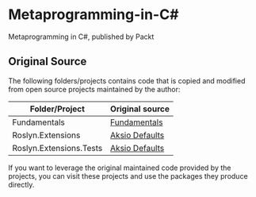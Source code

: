 # Metaprogramming-in-C#

Metaprogramming in C#, published by Packt

## Original Source

The following folders/projects contains code that is copied and modified from open source projects maintained by the author:

| Folder/Project | Original source |
| -------------- | --------------- |
| Fundamentals   | [Fundamentals](https://github.com/aksio-insurtech/Fundamentals) |
| Roslyn.Extensions | [Aksio Defaults](https://github.com/aksio-insurtech/Defaults) |
| Roslyn.Extensions.Tests | [Aksio Defaults](https://github.com/aksio-insurtech/Defaults) |

If you want to leverage the original maintained code provided by the projects, you can visit these projects and use the packages they produce directly.
